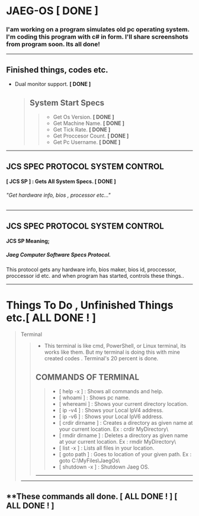 # JAEG-OS **[ DONE ]**
### I'am working on a program simulates old pc operating system. I'm coding this program with c# in form. I'll share screenshots from program soon. Its all done!
---

## Finished things, codes etc.
 
+ Dual monitor support.  **[ DONE ]**
  
     > ## System Start Specs                                     
     >> - Get Os Version. **[ DONE ]**
     >> - Get Machine Name. **[ DONE ]**
     >> - Get Tick Rate. **[ DONE ]**
     >> - Get Proccesor Count. **[ DONE ]**
     >> - Get Pc Username. **[ DONE ]** 
     >   
---

## JCS SPEC PROTOCOL SYSTEM CONTROL 
                                                                          
#### [ JCS SP ] : Gets All System Specs. **[ DONE ]**
###### "Get hardware info, bios , processor etc..."
---                                                                   
## JCS SPEC PROTOCOL SYSTEM CONTROL
#### JCS SP Meaning;
##### Jaeg Computer Software Specs Protocol.

This protocol gets any hardware info, bios maker, bios id, proccessor, proccessor id etc. and when program has started, controls these things..

---

# Things To Do , Unfinished Things etc.**[ ALL DONE ! ]**

> Terminal
>> + This terminal is like cmd, PowerShell, or Linux terminal, its works like them.
>> But my terminal is doing this with mine created codes . Terminal's 20 percent is done.
>> ## COMMANDS OF TERMINAL
>>> * [ help -x ] : Shows all commands and help.
>>> * [ whoami ] : Shows pc name.
>>> * [ whereami ] : Shows your current directory location.
>>> * [ ip -v4 ] : Shows your Local IpV4 address.
>>> * [ ip -v6 ] : Shows your Local IpV6 address.
>>> * [ crdir dirname ] : Creates a directory as given name at your current location. Ex : crdir MyDirectory\
>>> * [ rmdir dirname ] : Deletes a directory as given name at your current location. Ex : rmdir MyDirectory\
>>> * [ list -x ] : Lists all files in your location.
>>> * [ goto path ] : Goes to location of your given path. Ex : goto C:\\MyFiles\\JaegOs\
>>> * [ shutdown -x ] : Shutdown Jaeg OS.  
>> ---
> --- 
**These commands all done. **[ ALL DONE ! ]**
**[ ALL DONE ! ]**
---

                     
